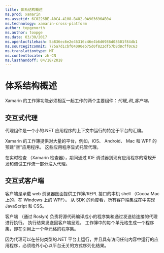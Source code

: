 ```yaml
---
title: 体系结构概述
ms.prod: xamarin
ms.assetid: 6C0226BE-A0C4-4108-B482-0A903696AB04
ms.technology: xamarin-cross-platform
author: topgenorth
ms.author: toopge
ms.date: 03/30/2017
ms.openlocfilehash: 5a836ec6e2e46316c46e4b6d6986d08601f84db1
ms.sourcegitcommit: 775a7d1cbf04090eb75d0f822df57b8d8cff0c63
ms.translationtype: MT
ms.contentlocale: zh-CN
ms.lasthandoff: 04/18/2018
---
```

# <a name="architecture-overview"></a>体系结构概述

Xamarin 的工作簿功能必须相互一起工作的两个主要组件：_代理_和_客户端_。

## <a name="interactive-agent"></a>交互式代理

代理组件是一个小的.NET 应用程序的上下文中运行的特定于平台的汇编。

Xamarin 的工作簿提供对大量的平台，例如，iOS、 Android、 Mac 和 WPF 的预建"空"应用程序。 这些应用程序显式托管代理。

在实时检查 （Xamarin 检查器），期间通过 IDE 调试器到现有应用程序的常规开发和调试工作流一部分注入代理。

## <a name="interactive-client"></a>交互式客户端

客户端是承载 web 浏览器图面提供工作簿/REPL 接口的本机 shell （Cocoa Mac 上的，在 Windows 上的 WPF）。 从 SDK 的角度看，所有客户端集成在中实现 JavaScript 和 CSS。

客户端 （通过 Roslyn) 负责将源代码编译成小的程序集和通过发送给连接的代理进行执行。 执行结果发送回客户端呈现。 工作簿中的每个单元格生成一个程序集，即在引用上一个单元格的程序集。

因为代理可以在任何类型的.NET 平台上运行，并且具有访问任何内容中运行的应用程序，必须格外小心以平台无关的方式序列化结果。